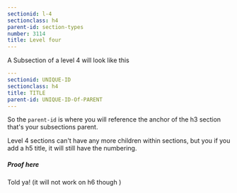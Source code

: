 ```yaml
---
sectionid: l-4
sectionclass: h4
parent-id: section-types
number: 3114
title: Level four
---
```

A Subsection of a level 4 will look like this

```yml
---
sectionid: UNIQUE-ID
sectionclass: h4
title: TITLE
parent-id: UNIQUE-ID-Of-PARENT
---
```

So the `parent-id` is where you will reference the anchor of the h3 section that's your subsections parent.

Level 4 sections can't have any more children within sections, but you if you add a h5 title, it will still have the numbering.

##### Proof here

Told ya! (it will not work on h6 though )
